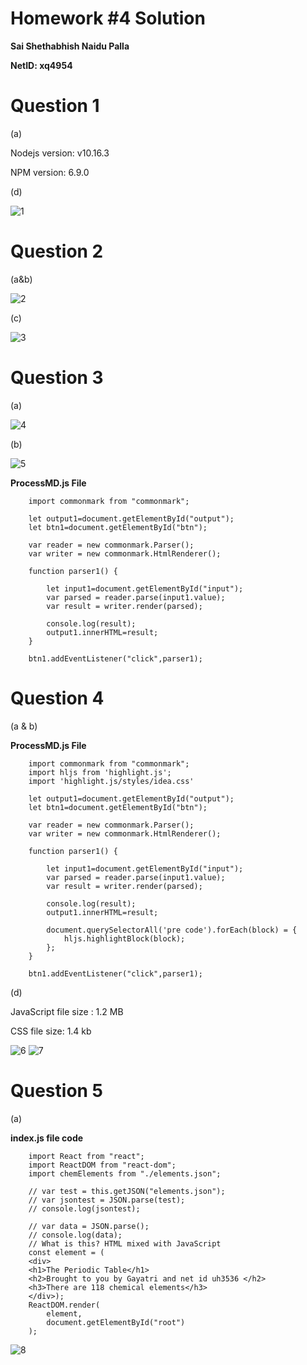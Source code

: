 # Homework #4 Solution

**Sai Shethabhish Naidu Palla**

**NetID: xq4954**

# Question 1
(a)

Nodejs version: v10.16.3

NPM version: 6.9.0

(d)

![1](images/2.png)

# Question 2

(a&b)

![2](images/3.PNG)

(c)


![3](images/4.png)

# Question 3

(a)

![4](images/3.PNG)

(b)

![5](images/5.png)

**ProcessMD.js File**

		import commonmark from "commonmark";

		let output1=document.getElementById("output");
		let btn1=document.getElementById("btn");

		var reader = new commonmark.Parser();
		var writer = new commonmark.HtmlRenderer();

		function parser1() {

			let input1=document.getElementById("input");
		  	var parsed = reader.parse(input1.value);
		  	var result = writer.render(parsed); 

		  	console.log(result);
		  	output1.innerHTML=result;
		}

		btn1.addEventListener("click",parser1);

# Question 4

(a & b)

**ProcessMD.js File**

		import commonmark from "commonmark";
		import hljs from 'highlight.js';
		import 'highlight.js/styles/idea.css'

		let output1=document.getElementById("output");
		let btn1=document.getElementById("btn");

		var reader = new commonmark.Parser();
		var writer = new commonmark.HtmlRenderer();

		function parser1() {

			let input1=document.getElementById("input");
		  	var parsed = reader.parse(input1.value);
		  	var result = writer.render(parsed); 

		  	console.log(result);
		  	output1.innerHTML=result;

		  	document.querySelectorAll('pre code').forEach(block) = {
		  		hljs.highlightBlock(block);
		  	};
		}

		btn1.addEventListener("click",parser1);

(d)

 JavaScript file size : 1.2 MB

 CSS file size: 1.4 kb

![6](images/6.png)
![7](images/7.PNG)

# Question 5

(a)

**index.js file code**

		import React from "react";
		import ReactDOM from "react-dom";
		import chemElements from "./elements.json";

		// var test = this.getJSON("elements.json");
		// var jsontest = JSON.parse(test);
		// console.log(jsontest);

		// var data = JSON.parse();
		// console.log(data);
		// What is this? HTML mixed with JavaScript
		const element = (
		<div>
		<h1>The Periodic Table</h1>
		<h2>Brought to you by Gayatri and net id uh3536 </h2>
		<h3>There are 118 chemical elements</h3>
		</div>);
		ReactDOM.render(
		    element,
		    document.getElementById("root")
		);

![8](images/8.png)



